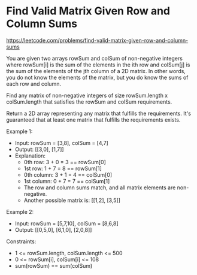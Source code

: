 # Find Valid Matrix Given Row and Column Sums
https://leetcode.com/problems/find-valid-matrix-given-row-and-column-sums

You are given two arrays rowSum and colSum of non-negative integers where rowSum[i] is the sum of the elements in the ith row and colSum[j] is the sum of the elements of the jth column of a 2D matrix. In other words, you do not know the elements of the matrix, but you do know the sums of each row and column.

Find any matrix of non-negative integers of size rowSum.length x colSum.length that satisfies the rowSum and colSum requirements.

Return a 2D array representing any matrix that fulfills the requirements. It's guaranteed that at least one matrix that fulfills the requirements exists.

 

Example 1:
* Input: rowSum = [3,8], colSum = [4,7]
* Output: [[3,0],
         [1,7]]
* Explanation: 
    * 0th row: 3 + 0 = 3 == rowSum[0]
    * 1st row: 1 + 7 = 8 == rowSum[1]
    * 0th column: 3 + 1 = 4 == colSum[0]
    * 1st column: 0 + 7 = 7 == colSum[1]
    * The row and column sums match, and all matrix elements are non-negative.
    * Another possible matrix is: [[1,2],  [3,5]]

Example 2:
* Input: rowSum = [5,7,10], colSum = [8,6,8]
* Output: [[0,5,0],
         [6,1,0],
         [2,0,8]]
 

Constraints:
* 1 <= rowSum.length, colSum.length <= 500
* 0 <= rowSum[i], colSum[i] <= 108
* sum(rowSum) == sum(colSum)


